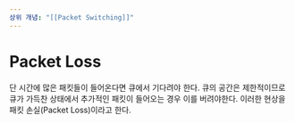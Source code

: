 ```yaml
---
상위 개념: "[[Packet Switching]]"
---
```

# Packet Loss
단 시간에 많은 패킷들이 들어온다면 큐에서 기다려야 한다. 큐의 공간은 제한적이므로 큐가 가득찬 상태에서 추가적인 패킷이 들어오는 경우 이를 버려야한다. 이러한 현상을 패킷 손실(Packet Loss)이라고 한다.